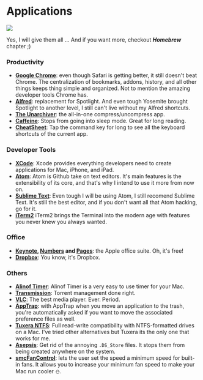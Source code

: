 # Applications

![](http://38.media.tumblr.com/baf53ab09b58e522fed626507079db3e/tumblr_inline_n1mfkwta9E1srtckl.gif)

Yes, I will give them all ... And if you want more, checkout ***Homebrew*** chapter ;)

### Productivity
* **[Google Chrome](https://www.google.com/intl/en/chrome/browser/desktop/)**: even though Safari is getting better, it still doesn't beat Chrome. The centralization of bookmarks, addons, history, and all other things keeps thing simple and organized. Not to mention the amazing developer tools Chrome has.
* **[Alfred](http://www.alfredapp.com/)**: replacement for Spotlight. And even tough Yosemite brought Spotlight to another level, I still can't live without my Alfred shortcuts.
* **[The Unarchiver](https://itunes.apple.com/app/the-unarchiver/id425424353?mt=12)**: the all-in-one compress/uncompress app.
* **[Caffeine](https://itunes.apple.com/app/caffeine/id411246225?mt=12)**: Stops from going into sleep mode. Great for long reading.
* **[CheatSheet](http://www.grandtotal.biz/CheatSheet/)**: Tap the command key for long to see all the keyboard shortcuts of the current app.

### Developer Tools
* **[XCode](https://itunes.apple.com/app/xcode/id497799835?mt=12)**: Xcode provides everything developers need to create applications for Mac, iPhone, and iPad.
* **[Atom](https://atom.io/)**: Atom is Github take on text editors. It's main features is the extensibility of its core, and that's why I intend to use it more from now on.
* **[Sublime Text](www.sublimetext.com/3)**: Even tough I will be using Atom, I still recomend Sublime Text. It's still the best editor, and if you don't want all that Atom hacking, go for it.
* **[iTerm2](https://www.iterm2.com/)** iTerm2 brings the Terminal into the modern age with features you never knew you always wanted.

### Office
* **[Keynote](https://itunes.apple.com/us/app/keynote/id409183694?mt=12&ls=1), [Numbers](https://itunes.apple.com/us/app/numbers/id409203825?mt=12&ls=1) and [Pages](https://itunes.apple.com/us/app/pages/id409201541?mt=12&ls=1)**: the Apple office suite. Oh, it's free!
* **[Dropbox](https://www.dropbox.com/downloading?os=mac)**: You know, it's Dropbox.

### Others
* **[Alinof Timer](https://itunes.apple.com/us/app/alinof-timer/id512464723?mt=12)**: Alinof Timer is a very easy to use timer for your Mac.
* **[Transmission](http://www.transmissionbt.com/)**: Torrent management done right.
* **[VLC](http://www.videolan.org/vlc/)**: The best media player. Ever. Period.
* **[AppTrap](http://onnati.net/apptrap/)**: with AppTrap when you move an application to the trash, you're automatically asked if you want to move the associated preference files as well.
* **[Tuxera NTFS](http://www.tuxera.com/products/tuxera-ntfs-for-mac/)**: Full read-write compatibility with NTFS-formatted drives on a Mac. I've tried other alternatives but Tuxera its the only one that works for me.
* **[Asepsis](http://asepsis.binaryage.com/)**: Get rid of the annoying ```.DS_Store``` files. It stops them from being created anywhere on the system.
* **[smcFanControl](http://www.eidac.de/)**: lets the user set the speed a minimum speed for built-in fans. It allows you to increase your minimum fan speed to make your Mac run cooler ⛄.